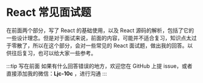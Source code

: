 # React 常见面试题

在前面两个部分，写了 React 的基础使用，以及 React 源码的解析，包括了它的一些设计理念。但是对于面试来说，前面的内容，可能并不适合复习，知识点太过于零散了，所以在这个部分，会对一些常见的 React 面试题，做出我的回答。以供往后复习，也可以给大家一些参考。

:::tip 写在前面
如果有什么回答错误的地方，欢迎您在 GitHub 上提 issue，或者直接添加我的微信：**Ljc-10c** ，进行沟通
:::
